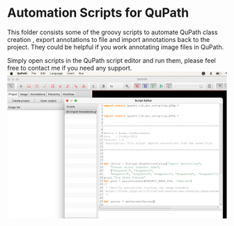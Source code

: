 # Automation Scripts for QuPath
This folder consists some of the groovy scripts to automate QuPath class creation , export annotations to file and import annotations back to the project. 
They could be helpful if you work annotating image files in QuPath. 

Simply open scripts in the QuPath script editor and run them, please feel free to contact me if you need any support.
![QuPath Screen](https://github.com/sindhurakshit/computer-vision/blob/main/qupath.png)
